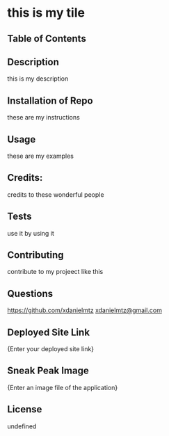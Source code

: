 
# this is my tile 


## Table of Contents



## Description
this is my description



## Installation of Repo
these are my instructions



## Usage
these are my examples



## Credits:
credits to these wonderful people



## Tests 
use it by using it 


## Contributing 
contribute to my projeect like this


## Questions
https://github.com/xdanielmtz
xdanielmtz@gmail.com


## Deployed Site Link
{Enter your deployed site link}



## Sneak Peak Image
{Enter an image file of the application}



## License 
undefined
